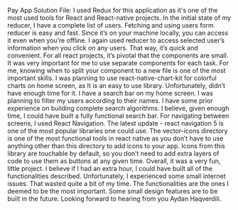 Pay App Solution File:
I used Redux for this application as it's one of the most used tools for React and React-native projects. In the initial state of my reducer, I have a complete list of users. Fetching and using users form reducer is easy and fast. Since it’s on your machine locally, you can access it even when you’re offline. I again used reducer to access selected user’s information when you click on any users. That way, it’s quick and convenient. For all react projects, it’s pivotal that the components are small. It was very important for me to use separate components for each task. For me, knowing when to split your component to a new file is one of the most important skills. I was planning to use react-native-chart-kit for colorful charts on home screen, as It is an easy to use library.  Unfortunately, didn’t have enough time for it. 
I have a search bar on my home screen. I was planning to filter my users according to their names. I have some prior experience on building complete search algorithms.  I believe, given enough time, I could have built a fully functional search bar.  For navigating between screens, I used React Navigation. The latest update - react navigation 5 is one of the most popular libraries one could use. 
The vector-icons directory is one of the most functional tools in react native as you don’t have to use anything other than this directory to add icons to your app. Icons from this library are touchable by default, so you don’t need to add extra layers of code to use them as buttons at any given time. 
Overall, it was a very fun, little project. I believe if I had an extra hour, I could have built all of the functionalities described. Unfortunately, I experienced some small internet issues. That wasted quite a bit of my time. The functionalities are the ones I deemed to be the most important. Some small design features are to be built in the future.
Looking forward to hearing from you Aydan Haqverdili.
